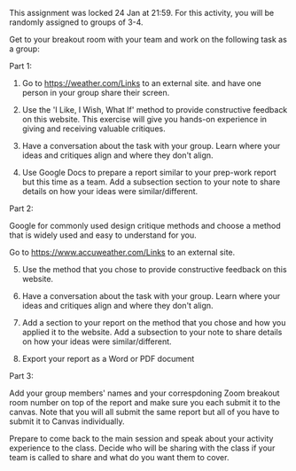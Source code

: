 This assignment was locked 24 Jan at 21:59.
For this activity, you will be randomly assigned to groups of 3-4. 

Get to your breakout room with your team and work on the following task as a group:

 

Part 1:

1. Go to https://weather.com/Links to an external site. and have one person in your group share their screen. 

2. Use the 'I Like, I Wish, What If' method to provide constructive feedback on this website. This exercise will give you hands-on experience in giving and receiving valuable critiques.

3. Have a conversation about the task with your group. Learn where your ideas and critiques align and where they don't align. 

4. Use Google Docs to prepare a report similar to your prep-work report but this time as a team. Add a subsection section to your note to share details on how your ideas were similar/different.

 

Part 2:

Google for commonly used design critique methods and choose a method that is widely used and easy to understand for you. 

Go to https://www.accuweather.com/Links to an external site.

5. Use the method that you chose to provide constructive feedback on this website. 

6. Have a conversation about the task with your group. Learn where your ideas and critiques align and where they don't align. 

7. Add a section to your report on the method that you chose and how you applied it to the website. Add a subsection to your note to share details on how your ideas were similar/different.

8. Export your report as a Word or PDF document

 

Part 3: 

Add your group members' names and your correspdoning Zoom breakout room number on top of the report and make sure you each submit it to the canvas. Note that you will all submit the same report but all of you have to submit it to Canvas individually. 

Prepare to come back to the main session and speak about your activity experience to the class. Decide who will be sharing with the class if your team is called to share and what do you want them to cover. 

